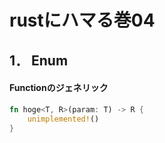 # rustにハマる巻04

## 1． Enum

#### Functionのジェネリック
  
```rust
fn hoge<T, R>(param: T) -> R {
    unimplemented!()
}
```

